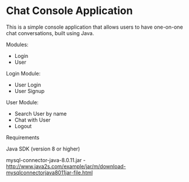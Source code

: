 # Chat Console Application
This is a simple console application that allows users to have one-on-one chat conversations, built using Java.

Modules: <br>
* Login <br>
* User <br>

Login Module:<br>
* User Login <br>
* User Signup <br>

User Module:<br>
* Search User by name <br>
* Chat with User <br>
* Logout <br>

Requirements <br>

Java SDK (version 8 or higher) <br>

mysql-connector-java-8.0.11.jar - http://www.java2s.com/example/jar/m/download-mysqlconnectorjava8011jar-file.html